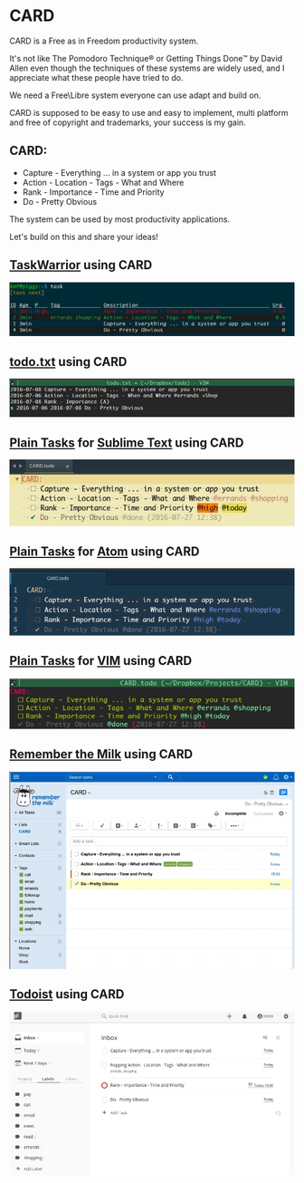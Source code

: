 # CARD
CARD is a Free as in Freedom productivity system.

It's not like The Pomodoro Technique® or Getting Things Done™ by David Allen
even though the techniques of these systems are widely used,
and I appreciate what these people have tried to do.

We need a Free\Libre system everyone can use adapt and build on.

CARD is supposed to be easy to use and easy to implement,
multi platform and free of copyright and trademarks,
your success is my gain.

## CARD:
  - Capture - Everything ... in a system or app you trust
  - Action - Location - Tags - What and Where
  - Rank - Importance - Time and Priority 
  - Do - Pretty Obvious

The system can be used by most productivity applications.

Let's build on this and share your ideas!
## [TaskWarrior](https://taskwarrior.org/) using CARD
![Example](https://raw.githubusercontent.com/kmf/CARD/master/CARD-taskwarrior.jpg)

## [todo.txt](http://www.todotxt.com) using CARD
![Example](https://raw.githubusercontent.com/kmf/CARD/master/CARD-todotxt.jpg)

## [Plain Tasks](https://github.com/aziz/PlainTasks) for [Sublime Text](http://www.sublimetext.com) using CARD
![Example](https://raw.githubusercontent.com/kmf/CARD/master/CARD-plaintasks-for-sublime-text.jpg)

## [Plain Tasks](https://github.com/irrationalistic/atom-tasks) for [Atom](https://atom.io/) using CARD
![Example](https://raw.githubusercontent.com/kmf/CARD/master/CARD-plaintasks-for-atom.jpg)

## [Plain Tasks](https://github.com/elentok/plaintasks.vim) for [VIM](http://www.vim.org/) using CARD
![Example](https://raw.githubusercontent.com/kmf/CARD/master/CARD-plaintasks-for-vim.jpg)

## [Remember the Milk](https://www.rememberthemilk.com/app/) using CARD
![Example](https://raw.githubusercontent.com/kmf/CARD/master/CARD-RememberTheMilk.jpg)

## [Todoist](https://todoist.com) using CARD
![Example](https://raw.githubusercontent.com/kmf/CARD/master/CARD-Todoist.jpg)
